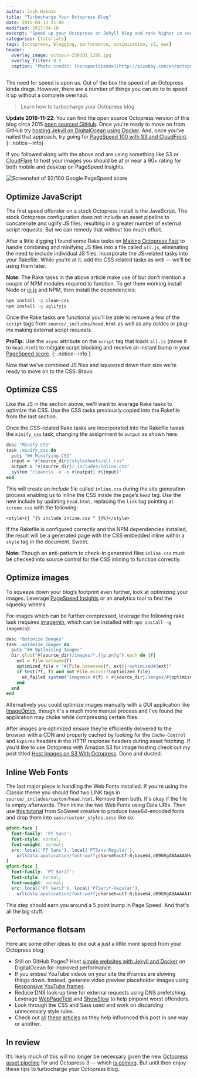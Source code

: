 ```yaml
---
author: Josh Habdas
title: "Turbocharge Your Octopress Blog"
date: 2015-04-13 21:00
modified: 2017-04-18
excerpt: "Speed up your Octopress or Jekyll blog and rank higher in search with a 92 or better page speed. Learn how to turbocharge your Octopress blog."
categories: [tutorials]
tags: [octopress, blogging, performance, optimization, s3, aws]
header:
  overlay_image: octopus-250101_1280.jpg
  overlay_filter: 0.5
  caption: "Photo credit: [cocoparisienne](http://pixabay.com/en/octopus-suction-cup-suction-cups-250101/)"
---
```


The need for speed is upon us. Out of the box the speed of an Octopress kinda drags. However, there are a number of things you can do to to speed it up without a complete overhaul.

> Learn how to turbocharge your Octopress blog

**Update 2016-11-22**: You can find the open source Octopress version of this blog circa 2015 [open sourced GitHub](https://github.com/jhabdas/jhabdas.github.io). Once you're ready to move on from GitHub try [hosting Jekyll on DigitalOcean using Docker](/simple-websites-jekyll-docker/). And, once you've nailed that approach, try going for [PageSpeed 100 with S3 and CloudFront](/pagespeed-100-with-jekyll-s3-and-cloudfront/).
{: .notice--info}

<!--more-->

If you followed along with the above and are using something like S3 or [CloudFlare](https://www.cloudflare.com/) to host your images you should be at or near a 90+ rating for both mobile and desktop on PageSpeed Insights.

![Screenshot of 92/100 Google PageSpeed score](//s3.amazonaws.com/images.habdas.org/pagespeed-92.png)

## Optimize JavaScript

The first speed offender on a stock Octopress install is the JavaScript. The stock Octopress configuration does not include an asset pipeline to concatenate and uglify JS files, resulting in a greater number of external script requests. But we can remedy that without too much effort.

After a little digging I found some Rake tasks on [Making Octopress Fast](http://www.eriwen.com/performance/make-octopress-fast/) to handle combining and minifying JS files into a file called `all.js`, eliminating the need to include individual JS files. Incorporate the JS-related tasks into your Rakefile. While you’re at it, add the CSS related tasks as well — we’ll be using them later.

**Note:** The Rake tasks in the above article make use of but don't mention a couple of NPM modules required to function. To get them working install Node or [io.js](https://iojs.org/) and NPM, then install the dependencies:

```sh
npm install -g clean-css
npm install -g uglifyjs
```

Once the Rake tasks are functional you’ll be able to remove a few of the `script` tags from `source/_includes/head.html` as well as any *asides* or *plug-ins* making external script requests.

**ProTip:** Use the `async` attribute on the `script` tag that loads `all.js` (move it to `head.html`) to mitigate script blocking and receive an instant bump in your [PageSpeed score](https://developers.google.com/speed/pagespeed/insights/).
{: .notice--info }

Now that we’ve combined JS files and squeezed down their size we’re ready to move on to the CSS. Bravo.

## Optimize CSS

Like the JS in the section above, we’ll want to leverage Rake tasks to optimize the CSS. Use the CSS tasks previously copied into the Rakefile from the last section.

Once the CSS-related Rake tasks are incorporated into the Rakefile tweak the `minify_css` task, changing the assignment to `output` as shown here:

```ruby
desc "Minify CSS"
task :minify_css do
  puts "## Minifying CSS"
  input = "#{source_dir}/stylesheets/all.css"
  output = "#{source_dir}/_includes/inline.css"
  system "cleancss -e -o #{output} #{input}"
end
```

This will create an *include* file called `inline.css` during the site generation process enabling us to inline the CSS inside the page’s `head` tag. Use the new include by updating `head.html`, replacing the `link` tag pointing at `screen.css` with the following:

    <style>{{ "{% include inline.css " }}%}</style>

If the Rakefile is configured correctly and the NPM dependencies installed, the result will be a generated page with the CSS embedded inline within a `style` tag in the document. Sweet.

**Note:** Though an anti-pattern to check-in generated files `inline.css` must be checked into source control for the CSS inlining to function correctly.

## Optimize images

To squeeze down your blog’s footprint even further, look at optimizing your images. Leverage [PageSpeed Insights](https://developers.google.com/speed/pagespeed/insights/) or an analytics tool to find the squeeky wheels.

For images which can be further compressed, leverage the following rake task (requires [imagemin](https://www.npmjs.com/package/imagemin), which can be installed with `npm install -g imagemin`):

```ruby
desc "Optimize Images"
task :optimize_images do
  puts "## Optimizing Images"
  Dir.glob("#{source_dir}/images/*.{jp,pn}g").each do |f|
    ext = File.extname(f)
    optimized_file = "#{File.basename(f, ext)}-optimized#{ext}"
    if test(?f, f) and not File.exists?(optimized_file)
      ok_failed system("imagemin #{f} > #{source_dir}/images/#{optimized_file}")
    end
  end
end
```

Alternatively you could optimize images manually with a GUI application like [ImageOptim](https://imageoptim.com/), though it's a much more manual process and I've found the application may choke while compressing certain files.

After images are optimized ensure they’re efficiently delivered to the browser with a CDN and properly cached by looking for the `Cache-Control` and `Expires` headers in the HTTP response headers during asset fetching. If you’d like to use Octopress with Amazon S3 for image hosting check out my post titled [Host Images on S3 With Octopress](http://www.habdas.org/host-images-on-s3-with-octopress/). Done and dusted.

## Inline Web Fonts

The last major piece is handling the Web Fonts installed. If you're using the Classic theme you should find two LINK tags in `source/_includes/custom/head.html`. Remove them both. It's okay if the file is empty afterwards. Then inline the two Web Fonts using Data URIs. Then use [this tutorial](http://sosweetcreative.com/2613/font-face-and-base64-data-uri) from SoSweet creative to produce base64-encoded fonts and drop them into `sass/custom/_styles.scss` like so:

```css
@font-face {
  font-family: 'PT Sans';
  font-style: normal;
  font-weight: normal;
  src: local('PT Sans'), local('PTSans-Regular'),
    url(data:application/font-woff;charset=utf-8;base64,d09GRgABAAAAAHowABMAAAAA+OAA) format('woff');
}
@font-face {
  font-family: 'PT Serif';
  font-style: normal;
  font-weight: normal;
  src: local('PT Serif'), local('PTSerif-Regular'),
    url(data:application/font-woff;charset=utf-8;base64,d09GRgABAAAAAIQYABMAAAAA/MAA) format('woff');
```

This step should earn you around a 5 point bump in Page Speed. And that's all the big stuff.

## Performance flotsam

Here are some other ideas to eke out a just a little more speed from your Octopress blog:

- Still on GitHub Pages? Host [simple websites with Jekyll and Docker](/simple-websites-jekyll-docker) on DigitalOcean for improved performance.
- If you embed YouTube videos on your site the iFrames are slowing things down. Instead, generate video preview placeholder images using [Responsive YouTube frames](http://erossignon.github.io/blog/2012/11/25/improve-responsiveness-of-youtube-frames-in-jekyll-and-octopress-pages/).
- Reduce DNS look-up time for external requests using DNS prefetching. Leverage [WebPageTest](http://webpagetest.org/) and [ShowSlow](http://www.showslow.com/) to help pinpoint worst offenders.
- Look through the CSS and Sass used and work on discarding unnecessary style rules.
- Check out [all](http://danluu.com/octopress-speedup/) [these](http://www.eriwen.com/performance/make-octopress-fast/) [articles](http://blog.jphpsf.com/2012/06/12/squeezing-octopress-for-faster-load-times) as they help influenced this post in one way or another.

## In review

It’s likely much of this will no longer be necessary given the new [Octopress asset pipeline](https://github.com/octopress/asset-pipeline) for and Octopress 3 — which [is coming](http://octopress.org/2015/01/15/octopress-3.0-is-coming/). But until then enjoy these tips to turbocharge your Octopress blog.
